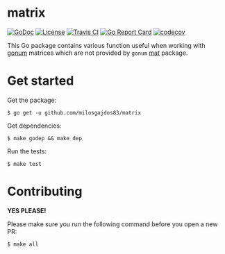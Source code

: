 # matrix

[![GoDoc](https://godoc.org/github.com/milosgajdos83/matrix?status.svg)](https://godoc.org/github.com/milosgajdos83/matrix)
[![License](https://img.shields.io/:license-apache-blue.svg)](https://opensource.org/licenses/Apache-2.0)
[![Travis CI](https://travis-ci.org/milosgajdos83/matrix.svg?branch=master)](https://travis-ci.org/milosgajdos83/matrix)
[![Go Report Card](https://goreportcard.com/badge/milosgajdos83/matrix)](https://goreportcard.com/report/github.com/milosgajdos83/matrix)
[![codecov](https://codecov.io/gh/milosgajdos83/matrix/branch/master/graph/badge.svg)](https://codecov.io/gh/milosgajdos83/matrix)

This Go package contains various function useful when working with [gonum](https://www.gonum.org) matrices which are not provided by `gonum` [mat](https://godoc.org/gonum.org/v1/gonum/mat) package.

# Get started

Get the package:
```
$ go get -u github.com/milosgajdos83/matrix
```

Get dependencies:
```
$ make godep && make dep
```

Run the tests:
```
$ make test
```

# Contributing

**YES PLEASE!**

Please make sure you run the following command before you open a new PR:
```shell
$ make all
```
